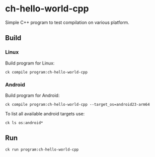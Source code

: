 # ch-hello-world-cpp

Simple C++ program to test compilation on various platform.

## Build

### Linux
Build program for Linux:
```
ck compile program:ch-hello-world-cpp
```

### Android
Build program for Android:
```
ck compile program:ch-hello-world-cpp --target_os=android23-arm64
```
To list all available android targets use:
```
ck ls os:android*
```

## Run

```
ck run program:ch-hello-world-cpp
```
